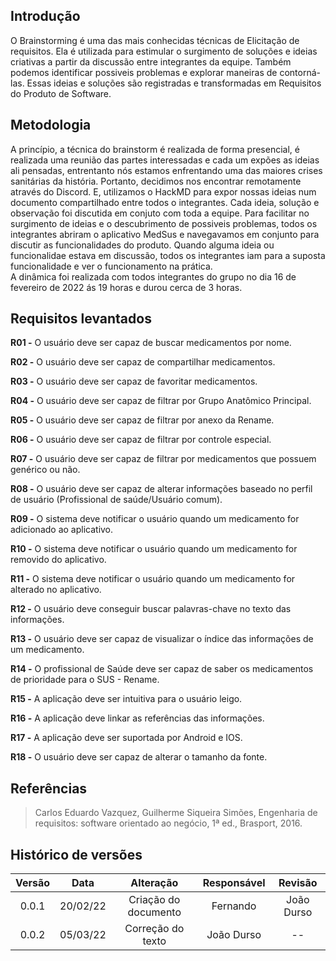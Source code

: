 
## Introdução

  O Brainstorming é uma das mais conhecidas técnicas de Elicitação de requisitos. Ela é utilizada para estimular o surgimento de soluções e ideias criativas a partir da discussão
entre integrantes da equipe. Também podemos identificar possiveis problemas e explorar maneiras de contorná-las. 
Essas ideias e soluções são registradas e transformadas em Requisitos do Produto de Software.

## Metodologia

  A princípio, a técnica do brainstorm é realizada de forma presencial, é realizada uma reunião das partes interessadas e cada um expões as ideias ali pensadas, entrentanto nós estamos enfrentando uma das maiores crises sanitárias da história. Portanto, decidimos nos
  encontrar remotamente através do Discord. E, utilizamos o HackMD para expor nossas ideias num documento compartilhado entre todos o integrantes. Cada ideia, solução e observação
  foi discutida em conjuto com toda a equipe.
  Para facilitar no surgimento de ideias e o descubrimento de possiveis problemas, todos os integrantes abriram o aplicativo MedSus e navegavamos em conjunto para discutir
  as funcionalidades do produto. Quando alguma ideia ou funcionalidae estava em discussão, todos os integrantes iam para a suposta funcionalidade e ver o funcionamento na prática.  
  A dinâmica foi realizada com todos integrantes do grupo no dia 16 de fevereiro de 2022 ás 19 horas e durou cerca de 3 horas.

## Requisitos levantados

**R01  -** O usuário deve ser capaz de buscar medicamentos por nome.</p>
**R02  -** O usuário deve ser capaz de compartilhar medicamentos.</p>
**R03  -** O usuário deve ser capaz de favoritar medicamentos.</p>
**R04  -** O usuário deve ser capaz de filtrar por Grupo Anatômico Principal.</p>
**R05  -** O usuário deve ser capaz de filtrar por anexo da Rename.</p>
**R06  -** O usuário deve ser capaz de filtrar por controle especial.</p>
**R07  -** O usuário deve ser capaz de filtrar por medicamentos que possuem genérico ou não.</p>
**R08  -** O usuário deve ser capaz de alterar informações baseado no perfil de usuário (Profissional de saúde/Usuário comum).</p>
**R09  -** O sistema deve notificar o usuário quando um medicamento for adicionado ao aplicativo.</p>
**R10  -** O sistema deve notificar o usuário quando um medicamento for removido do aplicativo.</p>
**R11  -** O sistema deve notificar o usuário quando um medicamento for alterado no aplicativo.</p>
**R12  -** O usuário deve conseguir buscar palavras-chave no texto das informações.</p>
**R13  -** O usuário deve ser capaz de visualizar o índice das informações de um medicamento.</p>
**R14  -** O profissional de Saúde deve ser capaz de saber os medicamentos de prioridade para o SUS - Rename.</p>
**R15 -** A aplicação deve ser intuitiva para o usuário leigo.</p>
**R16 -** A aplicação deve linkar as referências das informações.</p>
**R17 -** A aplicação deve ser suportada por Android e IOS.</p>
**R18 -** O usuário deve ser capaz de alterar o tamanho da fonte.</p>

## Referências
> Carlos Eduardo Vazquez, Guilherme Siqueira Simões, Engenharia de requisitos: software orientado ao negócio, 1ª ed., Brasport, 2016.

## Histórico de versões

Versão|Data|Alteração|Responsável|Revisão|
:-:|:-:|:-:|:-:|:-:|
0.0.1|20/02/22|Criação do documento|Fernando | João Durso |
0.0.2|05/03/22|Correção do texto|João Durso | -- |
